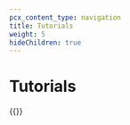 ```yaml
---
pcx_content_type: navigation
title: Tutorials
weight: 5
hideChildren: true
---
```


# Tutorials

{{<tutorial-listing>}}